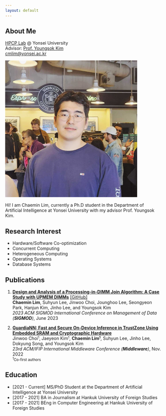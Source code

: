 ```yaml
---
layout: default
---
```


## About Me

<a href="https://hpcp.yonsei.ac.kr/">HPCP Lab</a> @ Yonsei University<br>
  Advisor: <a href="https://hpcp.yonsei.ac.kr/~youngsok/">Prof. Youngsok Kim</a><br>
  cmlim@yonsei.ac.kr<br>
  
<img class="profile-picture" src="chaemin.png">

Hi! I am Chaemin Lim, currently a Ph.D student in the Department of Artificial Intelligence at Yonsei University with my advisor Prof. Youngsok Kim.

## Research Interest

* Hardware/Software Co-optimization
* Concurrent Computing
* Heterogeneous Computing
* Operating Systems
* Database Systems

## Publications

1. <b><a href="https://doi.org/10.1145/3589258">Design and Analysis of a Processing-in-DIMM Join Algorithm: A Case Study with UPMEM DIMMs</a></b> <a href="https://github.com/yonsei-hpcp/pid-join">[GitHub]</a><br>
<b>Chaemin Lim</b>, Suhyun Lee, Jinwoo Choi, Jounghoo Lee, Seongyeon Park, Hanjun Kim, Jinho Lee, and Youngsok Kim<br>
<i>2023 ACM SIGMOD International Conference on Management of Data (<b>SIGMOD</b>)</i>, June 2023

2. <b><a href="https://dl.acm.org/doi/10.1145/3528535.3531513">GuardiaNN: Fast and Secure On-Device Inference in TrustZone Using Embedded SRAM and Cryptographic Hardware</a></b><br>
Jinwoo Choi<small><sup>1</sup></small>, Jaeyeon Kim<small><sup>1</sup></small>, <b>Chaemin Lim<small><sup>1</sup></small></b>, Suhyun Lee, Jinho Lee, Dokyung Song, and Youngsok Kim<br>
<i>23rd ACM/IFIP International Middleware Conference (<b>Middleware</b>)</i>, Nov. 2022 <br>
<small><sup>1</sup>Co-first authors</small><br>


## Education

* [2021 - Current] MS/PhD Student at the Department of Artificial Intelligence at Yonsei University
* [2017 - 2021] BA in Journalism at Hankuk University of Foreign Studies
* [2017 - 2021] BEng in Computer Engineering at Hankuk University of Foreign Studies
